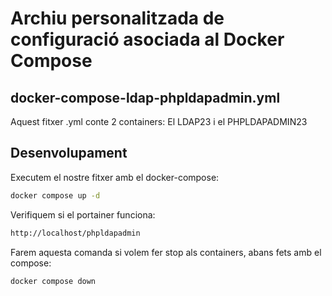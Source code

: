 # Archiu personalitzada de configuració asociada al Docker Compose

## docker-compose-ldap-phpldapadmin.yml

Aquest fitxer .yml conte 2 containers: El LDAP23 i el PHPLDAPADMIN23

## Desenvolupament

Executem el nostre fitxer amb el docker-compose:
```bash
docker compose up -d
```
Verifiquem si el portainer funciona:
```bash
http://localhost/phpldapadmin
```
Farem aquesta comanda si volem fer stop als containers, abans fets amb el compose:
```bash
docker compose down
```